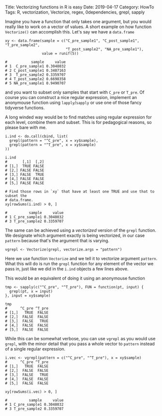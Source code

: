 Title: Vectorizing functions in R is easy
Date: 2019-04-17
Category: HowTo
Tags: R, vectorization, Vectorize, regex, 0dependencies, grepl, sapply

Imagine you have a function that only takes one argument, but you would really like to work on a vector of values. A short example on how function `Vectorize()` can accomplish this. Let's say we have a `data.frame`

```
xy <- data.frame(sample = c("C_pre_sample1", "C_post_sample1", "T_pre_sample2",
                            "T_post_sample2", "NA_pre_sample1"),
                 value = runif(5))

#           sample     value
# 1  C_pre_sample1 0.3048032
# 2 C_post_sample1 0.3487163
# 3  T_pre_sample2 0.3359707
# 4 T_post_sample2 0.6698358
# 5 NA_pre_sample1 0.9490707
```

and you want to subset only samples that start with `C_pre` or `T_pre`. Of course you can construct a nice regular expression, implement an anonymouse function using `lapply`/`sapply` or use one of those fancy tidyverse functions.

A long winded way would be to find matches using regular expression for each level, combine them and subset. This is for pedagogical reasons, so please bare with me.

```
i.ind <- do.call(cbind, list(
  grepl(pattern = "^C_pre", x = xy$sample),
  grepl(pattern = "^T_pre", x = xy$sample)
))

i.ind
#       [,1]  [,2]
# [1,]  TRUE FALSE
# [2,] FALSE FALSE
# [3,] FALSE  TRUE
# [4,] FALSE FALSE
# [5,] FALSE FALSE

# Find those rows in `xy` that have at least one TRUE and use that to subset the
# data.frame.
xy[rowSums(i.ind) > 0, ]

#          sample     value
# 1 C_pre_sample1 0.3048032
# 3 T_pre_sample2 0.3359707
```

The same can be achieved using a _vectorized_ version of the `grepl` function. We designate which argument exactly is being vectorized, in our case `pattern` because that's the argument that is varying.

```
vgrepl <- Vectorize(grepl, vectorize.args = "pattern")
```

Here we use function `Vectorize` and we tell it to vectorize argument `pattern`. What this will do is run the `grepl` function for any element of the vector we pass in, just like we did in the `i.ind` objects a few lines above.

This would be an equivalent of doing it using an anonymouse function

```
tmp <- sapply(c("^C_pre", "^T_pre"), FUN = function(pt, input) {
  grepl(pt, x = input)
}, input = xy$sample)

tmp
#      ^C_pre ^T_pre
# [1,]   TRUE  FALSE
# [2,]  FALSE  FALSE
# [3,]  FALSE   TRUE
# [4,]  FALSE  FALSE
# [5,]  FALSE  FALSE
```

While this can be somewhat verbose, you can use `vgrepl` as you would use `grepl`, with the minor detail that you pass a whole vector to `pattern` instead of a single regular expression.

```
i.vec <- vgrepl(pattern = c("^C_pre", "^T_pre"), x = xy$sample)
#      ^C_pre ^T_pre
# [1,]   TRUE  FALSE
# [2,]  FALSE  FALSE
# [3,]  FALSE   TRUE
# [4,]  FALSE  FALSE
# [5,]  FALSE  FALSE

xy[rowSums(i.vec) > 0, ]

#          sample     value
# 1 C_pre_sample1 0.3048032
# 3 T_pre_sample2 0.3359707
```
